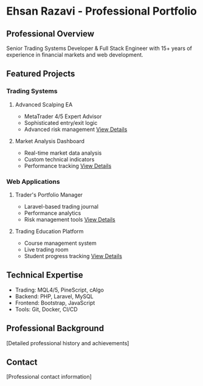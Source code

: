 # Ehsan Razavi - Professional Portfolio

## Professional Overview
Senior Trading Systems Developer & Full Stack Engineer with 15+ years of experience in financial markets and web development.

## Featured Projects

### Trading Systems
1. Advanced Scalping EA
   - MetaTrader 4/5 Expert Advisor
   - Sophisticated entry/exit logic
   - Advanced risk management
   [View Details](link)

2. Market Analysis Dashboard
   - Real-time market data analysis
   - Custom technical indicators
   - Performance tracking
   [View Details](link)

### Web Applications
1. Trader's Portfolio Manager
   - Laravel-based trading journal
   - Performance analytics
   - Risk management tools
   [View Details](link)

2. Trading Education Platform
   - Course management system
   - Live trading room
   - Student progress tracking
   [View Details](link)

## Technical Expertise
- Trading: MQL4/5, PineScript, cAlgo
- Backend: PHP, Laravel, MySQL
- Frontend: Bootstrap, JavaScript
- Tools: Git, Docker, CI/CD

## Professional Background
[Detailed professional history and achievements]

## Contact
[Professional contact information]
